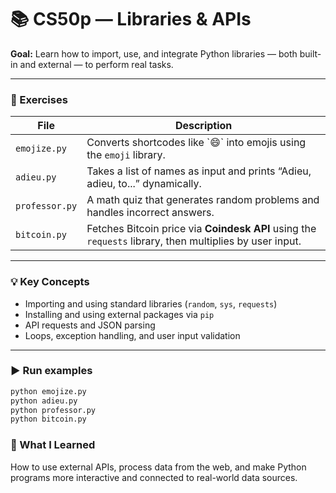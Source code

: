 # 📚 CS50p — Libraries & APIs

**Goal:** Learn how to import, use, and integrate Python libraries — both built-in and external — to perform real tasks.

---

### 🧩 Exercises

| File | Description |
|------|--------------|
| `emojize.py` | Converts shortcodes like \`:smile:\` into emojis using the `emoji` library. |
| `adieu.py` | Takes a list of names as input and prints “Adieu, adieu, to...” dynamically. |
| `professor.py` | A math quiz that generates random problems and handles incorrect answers. |
| `bitcoin.py` | Fetches Bitcoin price via **Coindesk API** using the `requests` library, then multiplies by user input. |

---

### 💡 Key Concepts
- Importing and using standard libraries (`random`, `sys`, `requests`)  
- Installing and using external packages via `pip`  
- API requests and JSON parsing  
- Loops, exception handling, and user input validation  

---

### ▶️ Run examples
```bash
python emojize.py
python adieu.py
python professor.py
python bitcoin.py
```

### 💬 What I Learned
How to use external APIs, process data from the web, and make Python programs more interactive and connected to real-world data sources.
